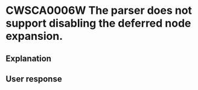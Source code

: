 # CWSCA0006W The parser does not support disabling the deferred node expansion.

## Explanation

## User response